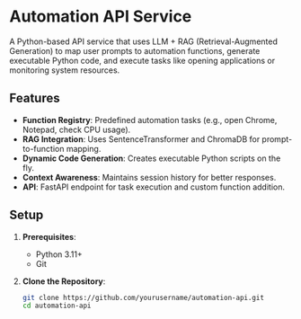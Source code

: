 # Automation API Service

A Python-based API service that uses LLM + RAG (Retrieval-Augmented Generation) to map user prompts to automation functions, generate executable Python code, and execute tasks like opening applications or monitoring system resources.

## Features
- **Function Registry**: Predefined automation tasks (e.g., open Chrome, Notepad, check CPU usage).
- **RAG Integration**: Uses SentenceTransformer and ChromaDB for prompt-to-function mapping.
- **Dynamic Code Generation**: Creates executable Python scripts on the fly.
- **Context Awareness**: Maintains session history for better responses.
- **API**: FastAPI endpoint for task execution and custom function addition.

## Setup
1. **Prerequisites**:
   - Python 3.11+
   - Git

2. **Clone the Repository**:
   ```bash
   git clone https://github.com/yourusername/automation-api.git
   cd automation-api
   